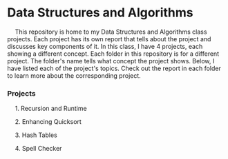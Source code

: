 # Data Structures and Algorithms

&emsp; This repository is home to my Data Structures and Algorithms class projects. Each project has its own report that tells about the project and discusses key components of it. In this class, I have 4 projects, each showing a different concept. Each folder in this repository is for a different project. The folder's name tells what concept the project shows. Below, I have listed each of the project's topics. Check out the report in each folder to learn more about the corresponding project.

### Projects
&emsp; 1. Recursion and Runtime

&emsp; 2. Enhancing Quicksort

&emsp; 3. Hash Tables

&emsp; 4. Spell Checker
